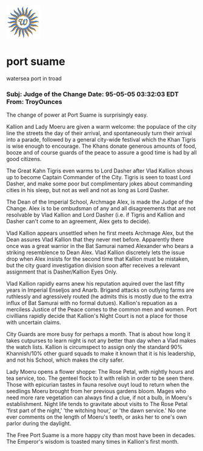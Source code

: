 ![wsun](assets/wsun.gif)

# port suame

watersea port in troad

### Subj: Judge of the Change Date: 95-05-05 03:32:03 EDT From: TroyOunces

 The change of power at Port Suame is surprisingly easy. 

 Kallion and Lady Moeru are given a warm welcome: the populace of the city line the streets the day of their arrival, and spontaneously turn their arrival into a parade, followed by a general city-wide festival which the Khan Tigris is wise enough to encourage. The Khans donate generous amounts of food, booze and of course guards of the peace to assure a good time is had by all good citizens. 

 The Great Kahn Tigris even warms to Lord Dasher after Vlad Kallion shows up to become Captain Commander of the City. Tigris is seen to toast Lord Dasher, and make some poor but complimentary jokes about commanding cities in his sleep, but not as well and not as long as Lord Dasher. 

 The Dean of the Imperial School, Archmage Alex, is made the Judge of the Change. Alex is to be ombudsman of any and all disagreements that are not resolvable by Vlad Kallion and Lord Dasher (i.e. if Tigris and Kallion and Dasher can't come to an agreement, Alex gets to decide). 

 Vlad Kallion appears unsettled when he first meets Archmage Alex, but the Dean assures Vlad Kallion that they never met before. Apparently there once was a great warrior in the Bat Samurai named Alexander who bears a striking resemblence to Dean Alex. Vlad Kallion discretely lets the issue drop when Alex insists for the second time that Kallion must be mistaken, but the city guard investigation division soon after receives a relevant assignment that is Dasher/Kallion Eyes Only. 

 Vlad Kallion rapidly earns anew his reputation aquired over the last fifty years in Imperial Enseljos and Anarb. Brigand attacks on outlying farms are ruthlessly and agressively routed (he admits this is mostly due to the extra influx of Bat Samurai with no formal dutues). Kallion's repuation as a merciless Justice of the Peace comes to the common men and women. Port civillians rapidly decide that Kallion's Night Court is not a place for those with uncertain claims. 

 City Guards are more busy for perhaps a month. That is about how long it takes cutpurses to learn night is not any better than day when a Vlad makes the watch lists. Kallion is circumspect to assign only the standard 90% Khannish/10% other guard squads to make it known that it is his leadership, and not his School, which makes the city safer. 

 Lady Moeru opens a flower shoppe: The Rose Petal, with nightly hours and tea service, too. The genteel flock to it with relish in order to be seen there. Those with epicurian tastes in fauna resolve ouyt loud to return when the seedlings Moeru brought from her previous gardens bloom. Mages who need more rare vegetation can always find a clue, if not a bulb, in Moeru's establishment. Night life tends to gravitate about visits to The Rose Petal 'first part of the night,' 'the witching hour,' or 'the dawn service.' No one ever comments on the length of Moeru's teeth, or asks her to one's own parlor during the daylight. 

 The Free Port Suame is a more happy city than most have been in decades. The Emperor's wisdom is toasted many times in Kallion's first month. 

 